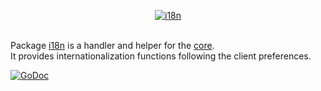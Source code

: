 <p align="center"><a href="https://godoc.org/github.com/volatile/i18n"><img src="http://volatile.whitedevops.com/images/repositories/i18n/logo.png" alt="i18n" title="i18n"></a><br><br></p>

Package [i18n](https://godoc.org/github.com/volatile/i18n) is a handler and helper for the [core](https://godoc.org/github.com/volatile/core).  
It provides internationalization functions following the client preferences.

[![GoDoc](https://godoc.org/github.com/volatile/i18n?status.svg)](https://godoc.org/github.com/volatile/i18n)

